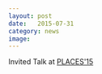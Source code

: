 ```yaml
---
layout: post
date:   2015-07-31
category: news
image: 
---
```


Invited Talk at [PLACES'15](http://places15.by.di.fc.ul.pt/)